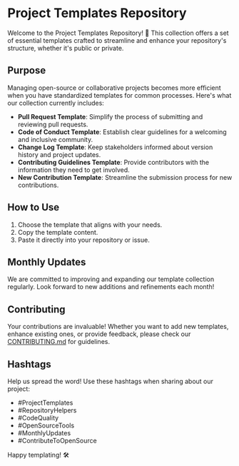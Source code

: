 # Project Templates Repository

Welcome to the Project Templates Repository! 🚀 This collection offers a set of essential templates crafted to streamline and enhance your repository's structure, whether it's public or private.

## Purpose

Managing open-source or collaborative projects becomes more efficient when you have standardized templates for common processes. Here's what our collection currently includes:

- **Pull Request Template**: Simplify the process of submitting and reviewing pull requests.
- **Code of Conduct Template**: Establish clear guidelines for a welcoming and inclusive community.
- **Change Log Template**: Keep stakeholders informed about version history and project updates.
- **Contributing Guidelines Template**: Provide contributors with the information they need to get involved.
- **New Contribution Template**: Streamline the submission process for new contributions.

## How to Use

1. Choose the template that aligns with your needs.
2. Copy the template content.
3. Paste it directly into your repository or issue.

## Monthly Updates

We are committed to improving and expanding our template collection regularly. Look forward to new additions and refinements each month!

## Contributing

Your contributions are invaluable! Whether you want to add new templates, enhance existing ones, or provide feedback, please check our [CONTRIBUTING.md](CONTRIBUTING.md) for guidelines.

## Hashtags

Help us spread the word! Use these hashtags when sharing about our project:

- #ProjectTemplates
- #RepositoryHelpers
- #CodeQuality
- #OpenSourceTools
- #MonthlyUpdates
- #ContributeToOpenSource

Happy templating! 🛠️

